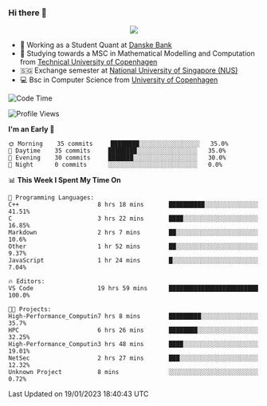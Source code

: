 ### Hi there 👋

<p align="center">
  <img src="https://media4.giphy.com/media/3ohzdKy5Z8TChSDuiA/giphy.gif?cid=ecf05e47r69cojk56gup9q8mep9liy48s94dn2uxsfh6fv39&rid=giphy.gif&ct=g" />
</p>

* 🏦 Working as a Student Quant at [Danske Bank](https://danskebank.dk)
* 🧮 Studying towards a MSC in Mathematical Modelling and Computation from [Technical University of Copenhagen](https://www.dtu.dk)
* 🇸🇬 Exchange semester at [National University of Singapore (NUS)](https://www.nus.edu.sg)
* 💻 Bsc in Computer Science from [University of Copenhagen](https://www.ku.dk/english/)


<!--START_SECTION:waka-->
![Code Time](http://img.shields.io/badge/Code%20Time-90%20hrs%2036%20mins-blue)

![Profile Views](http://img.shields.io/badge/Profile%20Views-0-blue)

**I'm an Early 🐤** 

```text
🌞 Morning    35 commits     ████████░░░░░░░░░░░░░░░░░   35.0% 
🌆 Daytime    35 commits     ████████░░░░░░░░░░░░░░░░░   35.0% 
🌃 Evening    30 commits     ███████░░░░░░░░░░░░░░░░░░   30.0% 
🌙 Night      0 commits      ░░░░░░░░░░░░░░░░░░░░░░░░░   0.0%

```


📊 **This Week I Spent My Time On** 

```text
💬 Programming Languages: 
C++                      8 hrs 18 mins       ██████████░░░░░░░░░░░░░░░   41.51% 
C                        3 hrs 22 mins       ████░░░░░░░░░░░░░░░░░░░░░   16.85% 
Markdown                 2 hrs 7 mins        ██░░░░░░░░░░░░░░░░░░░░░░░   10.6% 
Other                    1 hr 52 mins        ██░░░░░░░░░░░░░░░░░░░░░░░   9.37% 
JavaScript               1 hr 24 mins        █░░░░░░░░░░░░░░░░░░░░░░░░   7.04%

🔥 Editors: 
VS Code                  19 hrs 59 mins      █████████████████████████   100.0%

🐱‍💻 Projects: 
High-Performance_Computin7 hrs 8 mins        █████████░░░░░░░░░░░░░░░░   35.7% 
HPC                      6 hrs 26 mins       ████████░░░░░░░░░░░░░░░░░   32.25% 
High-Performance_Computin3 hrs 48 mins       ████░░░░░░░░░░░░░░░░░░░░░   19.01% 
NetSec                   2 hrs 27 mins       ███░░░░░░░░░░░░░░░░░░░░░░   12.32% 
Unknown Project          8 mins              ░░░░░░░░░░░░░░░░░░░░░░░░░   0.72%

```


 Last Updated on 19/01/2023 18:40:43 UTC
<!--END_SECTION:waka-->

